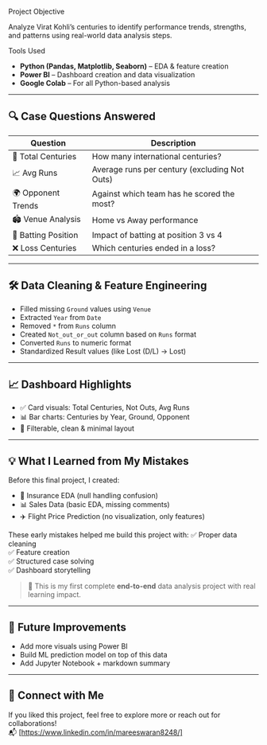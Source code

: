 
Project Objective

Analyze Virat Kohli’s centuries to identify performance trends, strengths, and patterns using real-world data analysis steps.

 Tools Used

- **Python (Pandas, Matplotlib, Seaborn)** – EDA & feature creation
- **Power BI** – Dashboard creation and data visualization
- **Google Colab** – For all Python-based analysis

---

## 🔍 Case Questions Answered

| Question | Description |
|----------|-------------|
| 🏏 Total Centuries | How many international centuries? |
| 📈 Avg Runs | Average runs per century (excluding Not Outs) |
| 🌍 Opponent Trends | Against which team has he scored the most? |
| 🏟️ Venue Analysis | Home vs Away performance |
| 🔄 Batting Position | Impact of batting at position 3 vs 4 |
| ❌ Loss Centuries | Which centuries ended in a loss? |

---

## 🛠️ Data Cleaning & Feature Engineering

- Filled missing `Ground` values using `Venue`
- Extracted `Year` from `Date`
- Removed `*` from `Runs` column
- Created `Not_out_or_out` column based on `Runs` format
- Converted `Runs` to numeric format
- Standardized Result values (like Lost (D/L) → Lost)

---

## 📈 Dashboard Highlights

- ✅ Card visuals: Total Centuries, Not Outs, Avg Runs
- 📊 Bar charts: Centuries by Year, Ground, Opponent
- 📌 Filterable, clean & minimal layout

---

## 💡 What I Learned from My Mistakes

Before this final project, I created:
- 🏥 Insurance EDA (null handling confusion)
- 📊 Sales Data (basic EDA, missing comments)
- ✈️ Flight Price Prediction (no visualization, only features)

These early mistakes helped me build this project with:
✅ Proper data cleaning  
✅ Feature creation  
✅ Structured case solving  
✅ Dashboard storytelling

> 📌 This is my first complete **end-to-end** data analysis project with real learning impact.

---

## 🧠 Future Improvements

- Add more visuals using Power BI  
- Build ML prediction model on top of this data  
- Add Jupyter Notebook + markdown summary  

---

## 🔗 Connect with Me

If you liked this project, feel free to explore more or reach out for collaborations!  
📬 [https://www.linkedin.com/in/mareeswaran8248/]

